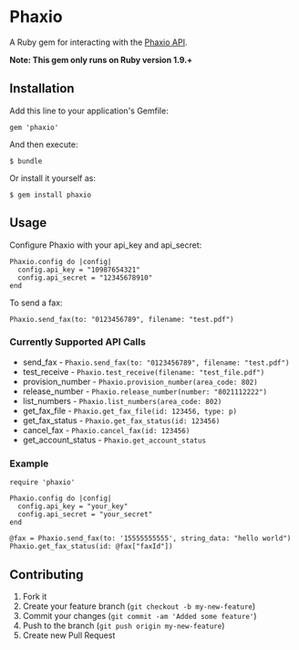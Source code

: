 # Phaxio

A Ruby gem for interacting with the [Phaxio API]( https://www.phaxio.com/docs ).

**Note: This gem only runs on Ruby version 1.9.+**

## Installation

Add this line to your application's Gemfile:

    gem 'phaxio'

And then execute:

    $ bundle

Or install it yourself as:

    $ gem install phaxio

## Usage

Configure Phaxio with your api_key and api_secret:

    Phaxio.config do |config|
      config.api_key = "10987654321"
      config.api_secret = "12345678910"
    end

To send a fax:

    Phaxio.send_fax(to: "0123456789", filename: "test.pdf")

### Currently Supported API Calls

* send_fax - `Phaxio.send_fax(to: "0123456789", filename: "test.pdf")`
* test_receive - `Phaxio.test_receive(filename: "test_file.pdf")`
* provision_number - `Phaxio.provision_number(area_code: 802)`
* release_number - `Phaxio.release_number(number: "8021112222")`
* list_numbers - `Phaxio.list_numbers(area_code: 802)`
* get_fax_file - `Phaxio.get_fax_file(id: 123456, type: p)` 
* get_fax_status - `Phaxio.get_fax_status(id: 123456)`
* cancel_fax - `Phaxio.cancel_fax(id: 123456)`
* get_account_status - `Phaxio.get_account_status`

### Example

    require 'phaxio'

    Phaxio.config do |config|
      config.api_key = "your_key"
      config.api_secret = "your_secret"
    end

    @fax = Phaxio.send_fax(to: '15555555555', string_data: "hello world")
    Phaxio.get_fax_status(id: @fax["faxId"])

## Contributing

1. Fork it
2. Create your feature branch (`git checkout -b my-new-feature`)
3. Commit your changes (`git commit -am 'Added some feature'`)
4. Push to the branch (`git push origin my-new-feature`)
5. Create new Pull Request
